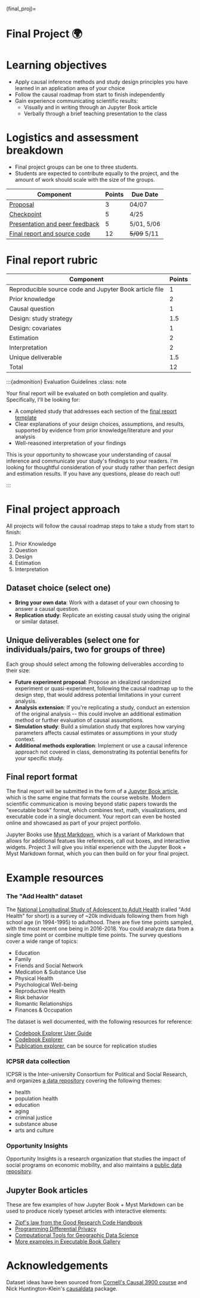 (final_proj)=
# Final Project 🌍

# Learning objectives

- Apply causal inference methods and study design principles you have learned in an application area of your choice
- Follow the causal roadmap from start to finish independently
- Gain experience communicating scientific results:
    - Visually and in writing through an Jupyter Book article
    - Verbally through a brief teaching presentation to the class

# Logistics and assessment breakdown

- Final project groups can be one to three students.
- Students are expected to contribute equally to the project, and the amount of work should scale with the size of the groups.

| Component | Points | Due Date |
| --- | --- | --- |
| [Proposal](final_proposal) | 3 | 04/07 |
| [Checkpoint](final_checkpoint) | 5 | 4/25 |
| [Presentation and peer feedback](presentation) | 5 | 5/01, 5/06 |
| [Final report and source code](final_template) | 12 | ~~5/09~~ 5/11 |

# Final report rubric



| Component | Points |
| --- | --- |
| Reproducible source code and Jupyter Book article file | 1 |
| Prior knowledge | 2 |
| Causal question | 1 |
| Design: study strategy | 1.5 |
| Design: covariates | 1 |
| Estimation | 2 |
| Interpretation | 2 |
| Unique deliverable | 1.5 |
| Total | 12 |

:::{admonition} Evaluation Guidelines
:class: note

Your final report will be evaluated on both completion and quality. Specifically, I'll be looking for:

- A completed study that addresses each section of the [final report template](final_template)
- Clear explanations of your design choices, assumptions, and results, supported by evidence from prior knowledge/literature and your analysis
- Well-reasoned interpretation of your findings

This is your opportunity to showcase your understanding of causal inference and communicate your study's findings to your readers. I'm looking for thoughtful consideration of your study rather than perfect design and estimation results. If you have any questions, please do reach out!

:::

# Final project approach

All projects will follow the causal roadmap steps to take a study from start to finish:

1. Prior Knowledge
2. Question
3. Design
4. Estimation
5. Interpretation

## Dataset choice (select one)

- **Bring your own data**: Work with a dataset of your own choosing to answer a causal question.
- **Replication study**: Replicate an existing causal study using the original or similar dataset.

## Unique deliverables (select one for individuals/pairs, two for groups of three)

Each group should select among the following deliverables according to their size: 

- **Future experiment proposal**: Propose an idealized randomized experiment or quasi-experiment, following the causal roadmap up to the design step, that would address potential limitations in your current analysis.
- **Analysis extension**: If you're replicating a study, conduct an extension of the original analysis -- this could involve an additional estimation method or further evaluation of causal assumptions.
- **Simulation study**: Build a simulation study that explores how varying parameters affects causal estimates or assumptions in your study context.
- **Additional methods exploration**: Implement or use a causal inference approach not covered in class, demonstrating its potential benefits for your specific study.

## Final report format

The final report will be submitted in the form of a [Jupyter Book article](https://jupyterbook.org/en/stable/intro.html#built-with-jupyter-book), which is the same engine that formats the course website. Modern scientific communication is moving beyond static papers towards the "executable book" format, which combines text, math, visualizations, and executable code in a single document. Your report can even be hosted online and showcased as part of your project portfolio.

Jupyter Books use [Myst Markdown](https://myst-parser.readthedocs.io/en/latest/), which is a variant of Markdown that allows for additional featues like references, call out boxes, and interactive widgets. Project 3 will give you initial experience with the Jupyter Book + Myst Markdown format, which you can then build on for your final project.

# Example resources

### The "Add Health" dataset

The [National Longitudinal Study of Adolescent to Adult Health](https://addhealth.cpc.unc.edu/) (called "Add Health" for short) is a survey of ~20k individuals following them from high school age (in 1994-1995) to adulthood. There are five time points sampled, with the most recent one being in 2016-2018. You could analyze data from a single time point or combine multiple time points. The survey questions cover a wide range of topics:

- Education
- Family
- Friends and Social Network
- Medication & Substance Use
- Physical Health
- Psychological Well-being
- Reproductive Health
- Risk behavior
- Romantic Relationships
- Finances & Occupation

The dataset is well documented, with the following resources for reference:

- [Codebook Explorer User Guide](https://addhealth.cpc.unc.edu/wp-content/uploads/docs/documentations/ACE_Instructions_2015-05-12_scd.pdf)
- [Codebook Explorer](https://addhealth.cpc.unc.edu/documentation/codebook-explorer/#/)
- [Publication explorer](https://addhealth.cpc.unc.edu/publications/), can be source for replication studies

### ICPSR data collection

ICPSR is the Inter-university Consortium for Political and Social Research, and organizes [a data repository](https://www.icpsr.umich.edu/web/about/cms/5016) covering the following themes:

- health
- population health
- education
- aging
- criminal justice
- substance abuse
- arts and culture


### Opportunity Insights

Opportunity Insights is a research organization that studies the impact of social programs on economic mobility, and also maintains a [public data repository](https://opportunityinsights.org/data/). 

## Jupyter Book articles

These are few examples of how Jupyter Book + Myst Markdown can be used to produce nicely typeset articles with interactive elements:

- [Zipf's law from the Good Research Code Handbook](https://goodresearch.dev/zipf)
- [Programming Differential Privacy](https://programming-dp.com/ch1.html)
- [Computational Tools for Geographic Data Science](https://geographicdata.science/book/notebooks/02_geospatial_computational_environment.html)
- [More examples in Executable Book Gallery](https://executablebooks.org/en/latest/gallery/)

# Acknowledgements

Dataset ideas have been sourced from [Cornell's Causal 3900 course](https://causal3900.github.io) and Nick Huntington-Klein's [causaldata](https://github.com/NickCH-K/causaldata) package.